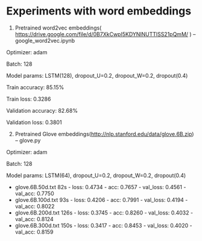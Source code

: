 # Experiments with word embeddings

1. Pretrained word2vec embeddings( https://drive.google.com/file/d/0B7XkCwpI5KDYNlNUTTlSS21pQmM/ ) – google_word2vec.ipynb 

Optimizer: adam

Batch: 128

Model params: LSTM(128), dropout_U=0.2, dropout_W=0.2, dropout(0.4)

Train accuracy: 85.15%

Train loss: 0.3286

Validation accuracy: 82.68%

Validation loss: 0.3801

2. Pretrained Glove embeddings(http://nlp.stanford.edu/data/glove.6B.zip) – glove.py

Optimizer: adam

Batch: 128

Model params: LSTM(64), dropout_U=0.2, dropout_W=0.2, dropout(0.4)

- glove.6B.50d.txt      82s - loss: 0.4734 - acc: 0.7657 - val_loss: 0.4561 - val_acc: 0.7750
- glove.6B.100d.txt     93s - loss: 0.4206 - acc: 0.7991 - val_loss: 0.4194 - val_acc: 0.8022
- glove.6B.200d.txt     126s - loss: 0.3745 - acc: 0.8260 - val_loss: 0.4032 - val_acc: 0.8124
- glove.6B.300d.txt     150s - loss: 0.3417 - acc: 0.8453 - val_loss: 0.4020 - val_acc: 0.8159



